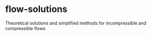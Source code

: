 # flow-solutions
Theoretical solutions and simplified methods for incompressible and compressible flows
